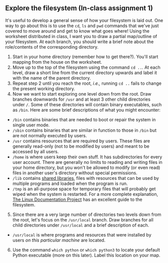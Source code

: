 
## Explore the filesystem (In-class assignment 1)

It's useful to develop a general sense of how your filesystem is laid out.  One way to go about this is to use the `cd`, `ls` and `pwd` commands that we've just covered to move around and get to know what goes where!  Using the worksheet distributed in class, I want you to draw a partial map/outline of your filesystem.  At each branch, you should write a brief note about the role/contents of the corresponding directory.

1. Start in your home directory (remember how to get there?).  You'll start mapping from the house on the worksheet.
2. Move up to the top of the filesystem using the command `cd ..`.  At each level, draw a short line from the current directory upwards and label it with the name of the parent directory.  
3. Repeat step 2 until you reach the root, *i.e.,* running `cd ..` fails to change the present working directory.
4. Now we want to start exploring one level down from the root.  Draw branches downwards for `/usr` and at least 3 other child directories under `/`.  Some of these directories will contain binary executables, such as `/bin`.  Here are some brief descriptions of what you might encounter:
  * `/bin` contains binaries that are needed to boot or repair the system in single user mode.
  * `/sbin` contains binaries that are similar in function to those in `/bin` but are not normally executed by users.
  * `/usr` contains resources that are required by users.  These files are generally read-only (not to be modified by users) and meant to be accessed by all users.
  * `/home` is where users keep their own stuff.  It has subdirectories for every user account.  There are generally no limits to reading and writing files in your home directory, but you won't be allowed to modify (or even read) files in another user's directory without special permissions.
  * `/lib` contains [shared libraries](https://en.wikipedia.org/wiki/Library_(computing)#Shared_libraries), files with resources that can be used by multiple programs and loaded when the program is run.
  * `/tmp` is an all-purpose space for temporary files that will probably get wiped when the system is restarted.
For a more complete explanation, [The Linux Documentation Project](https://www.tldp.org/LDP/Linux-Filesystem-Hierarchy/html/the-root-directory.html) has an excellent guide to the filesystem.
5. Since there are a very large number of directories two levels down from the root, let's focus on the `/usr/local` branch.  Draw branches for all child directories under `/usr/local` and a brief description of each.
  * `/usr/local` is where programs and resources that were installed by users *on this particular machine* are located.
6. Use the command `which python` or `which python3` to locate your default Python executable (more on this later).  Label this location on your map.  
